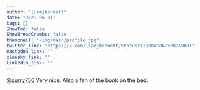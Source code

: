 ```yaml
---
author: "liamjbennett"
date: "2021-06-01"
tags: []
ShowToc: false
ShowBreadCrumbs: false
thumbnail: "/img/main/profile.jpg"
twitter_link: "https://x.com/liamjbennett/status/1399840067628249091"
mastodon_link: ""
bluesky_link: ""
linkedin_link: ""
---
```


[@curry756](https://x.com/curry756) Very nice. Also a fan of the book on the bed.

